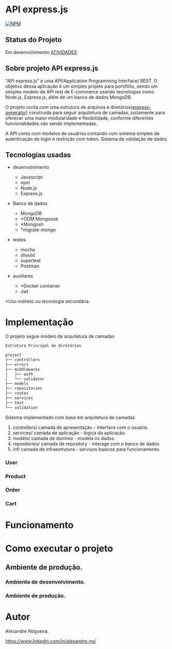 # API express.js
[![NPM](https://img.shields.io/npm/l/react)](https://github.com/alexandre-ns/API-express/blob/main/LICENSE)

## Status do Projeto

Em desenvolvimento [ATIVIDADES](https://github.com/users/alexandre-ns/projects/1/views/1)

## Sobre projeto API express.js

"API express.js" é uma API(Application Programming Interface) REST. O objetivo dessa aplicação é um simples projeto para portifólio, sendo um simples modelo de API rest de E-commerce usando tecnologias como Node.js, Express.js, além de um banco de dados MongoDB.

 O projeto conta com uma estrutura de arquivos e diretórios([express-generator](https://expressjs.com/en/stargenerator.html)) construida para seguir arquitetura de camadas, justamente para oferecer uma maior modularidade e flexibilidade, conforme diferentes funcionalidades vão sendo implementadas.

A API conta com modelos de usuários contando com sistema simples de autenticação de login e restrição com token.
Sistema de validação de dados

## Tecnologias usadas
- desenvolvimento
    - Javascript
    - npm
    - Node.js
    - Express.js

- Banco de dados
    - MongoDB
    - *ODM Mongoose
    - *Mongosh
    - *migrate-mongo

- testes
    - mocha
    - should 
    - supertest
    - Postman

- auxiliares
    - *Docker container
    - Jwt

*Uso indireto ou tecnologia secundária.

# Implementação

O projeto segue modelo de arquitetura de camadas

 ```bash
Estrutura Principal de diretórios

project
├── controllers
├── errors
├── middlewares
│   ├── auth
│   └── validator
├── models
├── repositories
├── routes
├── services
├── test
└── validation
```

Sistema implementado com base em arquitetura de camadas
1.  controllers/ camada de apresentação - interface com o usuário.
2.  services/ camada de aplicação - lógica da aplicação.
3.  models/ camada de domínio - modela os dados.
4.  repositories/  camada de repository - interage com o banco de dados
5.  inf/ camada de infraestrutura - serviços basicos para funcionamento.


### User
### Product
### Order
### Cart


# Funcionamento


# Como executar o projeto


## Ambiente de produção.


### Ambiente de desenvolvimento.


### Ambiente de produção.


# Autor

Alexandre Nogueira.

https://www.linkedin.com/in/alexandre-ns/